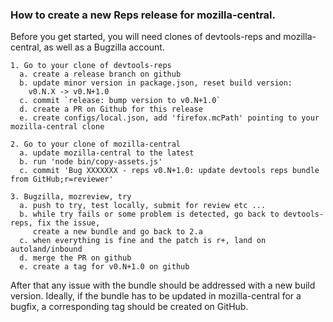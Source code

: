 ### How to create a new Reps release for mozilla-central.

Before you get started, you will need clones of devtools-reps and mozilla-central, as well as
a Bugzilla account.

```
1. Go to your clone of devtools-reps
  a. create a release branch on github
  b. update minor version in package.json, reset build version: 
    v0.N.X -> v0.N+1.0
  c. commit `release: bump version to v0.N+1.0`
  d. create a PR on Github for this release
  e. create configs/local.json, add 'firefox.mcPath' pointing to your mozilla-central clone

2. Go to your clone of mozilla-central
  a. update mozilla-central to the latest
  b. run 'node bin/copy-assets.js' 
  c. commit 'Bug XXXXXXX - reps v0.N+1.0: update devtools reps bundle from GitHub;r=reviewer'
  
3. Bugzilla, mozreview, try
  a. push to try, test locally, submit for review etc ...
  b. while try fails or some problem is detected, go back to devtools-reps, fix the issue, 
     create a new bundle and go back to 2.a
  c. when everything is fine and the patch is r+, land on autoland/inbound
  d. merge the PR on github
  e. create a tag for v0.N+1.0 on github
```

After that any issue with the bundle should be addressed with a new build version. 
Ideally, if the bundle has to be updated in mozilla-central for a bugfix, a corresponding
tag should be created on GitHub.

